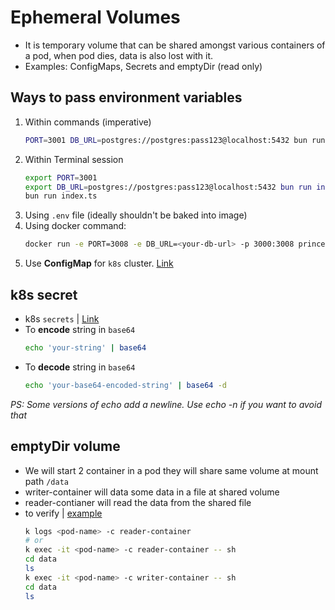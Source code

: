 # Ephemeral Volumes

- It is temporary volume that can be shared amongst various containers of a pod, when pod dies, data is also lost with it.
- Examples: ConfigMaps, Secrets and emptyDir (read only)

## Ways to pass environment variables

1. Within commands (imperative)
    ```bash
    PORT=3001 DB_URL=postgres://postgres:pass123@localhost:5432 bun run index.ts
    ```
2. Within Terminal session
    ```bash
    export PORT=3001 
    export DB_URL=postgres://postgres:pass123@localhost:5432 bun run index.ts
    bun run index.ts
    ```
3. Using `.env` file (ideally shouldn't be baked into image)
4. Using docker command:
    ```bash
    docker run -e PORT=3008 -e DB_URL=<your-db-url> -p 3000:3008 princebansal7/node-be-env:v1
    ```
5. Use **ConfigMap** for `k8s` cluster. [Link](https://github.com/princebansal7/k8s-demos/blob/main/04.node-configmap-secrets-k8s/ops/configmap.yml)

## k8s secret

- k8s `secrets` | [Link](https://github.com/princebansal7/k8s-demos/blob/main/04.node-configmap-secrets-k8s/ops/secrets.yml)
-  To **encode** string in `base64`
   ```bash
   echo 'your-string' | base64
   ```
-  To **decode** string in `base64`
   ```bash
   echo 'your-base64-encoded-string' | base64 -d
   ```
*PS: Some versions of echo add a newline. Use echo -n if you want to avoid that*

## emptyDir volume

- We will start 2 container in a pod they will share same volume at mount path `/data`
- writer-container will data some data in a file at shared volume
- reader-contianer will read the data from the shared file
- to verify | [example]()
  ```sh
  k logs <pod-name> -c reader-container
  # or
  k exec -it <pod-name> -c reader-container -- sh
  cd data
  ls
  k exec -it <pod-name> -c writer-container -- sh
  cd data
  ls
  ```